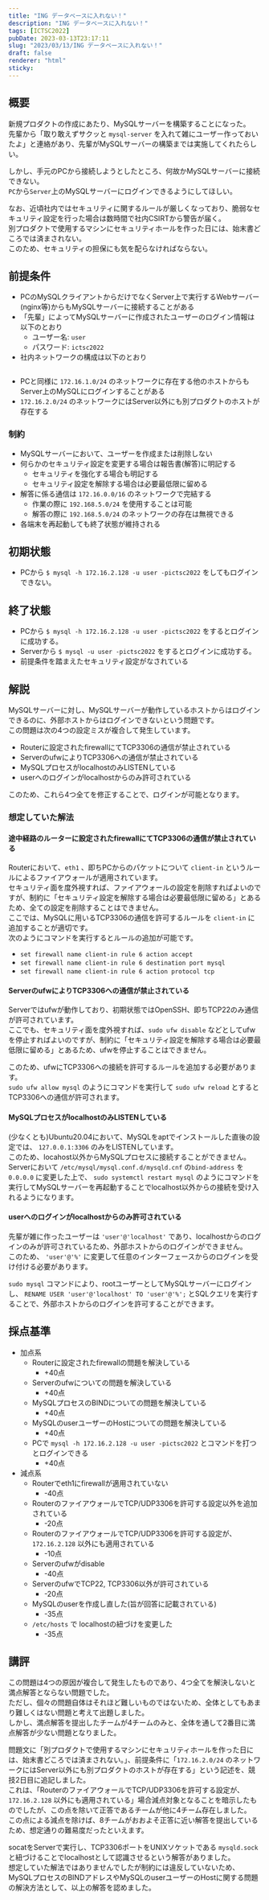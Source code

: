 ```yaml
---
title: "ING データベースに入れない！"
description: "ING データベースに入れない！"
tags: [ICTSC2022]
pubDate: 2023-03-13T23:17:11
slug: "2023/03/13/ING データベースに入れない！"
draft: false
renderer: "html"
sticky: 
---
```



<h2>概要</h2>



<p>新規プロダクトの作成にあたり、MySQLサーバーを構築することになった。<br>先輩から「取り敢えずサクッと <code>mysql-server</code> を入れて雑にユーザー作っておいたよ」と連絡があり、先輩がMySQLサーバーの構築までは実施してくれたらしい。</p>



<p>しかし、手元のPCから接続しようとしたところ、何故かMySQLサーバーに接続できない。<br><code>PC</code>から<code>Server</code>上のMySQLサーバーにログインできるようにしてほしい。</p>



<p>なお、近頃社内ではセキュリティに関するルールが厳しくなっており、脆弱なセキュリティ設定を行った場合は数時間で社内CSIRTから警告が届く。<br>別プロダクトで使用するマシンにセキュリティホールを作った日には、始末書どころでは済まされない。<br>このため、セキュリティの担保にも気を配らなければならない。</p>



<h2>前提条件</h2>



<ul>
<li>PCのMySQLクライアントからだけでなくServer上で実行するWebサーバー(nginx等)からもMySQLサーバーに接続することがある</li>



<li>「先輩」によってMySQLサーバーに作成されたユーザーのログイン情報は以下のとおり
<ul>
<li>ユーザー名: <code>user</code></li>



<li>パスワード: <code>ictsc2022</code></li>
</ul>
</li>



<li>社内ネットワークの構成は以下のとおり</li>
</ul>


<div class="wp-block-image">
<figure class="aligncenter size-large"><img decoding="async" src="https://i.imgur.com/ME9deuB.png.webp" alt=""/></figure></div>


<ul>
<li>PCと同様に <code>172.16.1.0/24</code> のネットワークに存在する他のホストからもServer上のMySQLにログインすることがある</li>



<li><code>172.16.2.0/24</code> のネットワークにはServer以外にも別プロダクトのホストが存在する</li>
</ul>



<h3>制約</h3>



<ul>
<li>MySQLサーバーにおいて、ユーザーを作成または削除しない</li>



<li>何らかのセキュリティ設定を変更する場合は報告書(解答)に明記する
<ul>
<li>セキュリティを強化する場合も明記する</li>



<li>セキュリティ設定を解除する場合は必要最低限に留める</li>
</ul>
</li>



<li>解答に係る通信は <code>172.16.0.0/16</code> のネットワークで完結する
<ul>
<li>作業の際に <code>192.168.5.0/24</code> を使用することは可能</li>



<li>解答の際に <code>192.168.5.0/24</code> のネットワークの存在は無視できる</li>
</ul>
</li>



<li>各端末を再起動しても終了状態が維持される</li>
</ul>



<h2>初期状態</h2>



<ul>
<li>PCから <code>$ mysql -h 172.16.2.128 -u user -pictsc2022</code> をしてもログインできない。</li>
</ul>



<h2>終了状態</h2>



<ul>
<li>PCから <code>$ mysql -h 172.16.2.128 -u user -pictsc2022</code> をするとログインに成功する。</li>



<li>Serverから <code>$ mysql -u user -pictsc2022</code> をするとログインに成功する。</li>



<li>前提条件を踏まえたセキュリティ設定がなされている</li>
</ul>



<h2>解説</h2>



<p>MySQLサーバーに対し、MySQLサーバーが動作しているホストからはログインできるのに、外部ホストからはログインできないという問題です。<br>この問題は次の4つの設定ミスが複合して発生しています。</p>



<ul>
<li>Routerに設定されたfirewallにてTCP3306の通信が禁止されている</li>



<li>ServerのufwによりTCP3306への通信が禁止されている</li>



<li>MySQLプロセスがlocalhostのみLISTENしている</li>



<li>userへのログインがlocalhostからのみ許可されている</li>
</ul>



<p>このため、これら4つ全てを修正することで、ログインが可能となります。</p>



<h3>想定していた解法</h3>



<h4>途中経路のルーターに設定されたfirewallにてTCP3306の通信が禁止されている</h4>



<p>Routerにおいて、<code>eth1</code> 、即ちPCからのパケットについて <code>client-in</code> というルールによるファイアウォールが適用されています。<br>セキュリティ面を度外視すれば、ファイアウォールの設定を削除すればよいのですが、制約に「セキュリティ設定を解除する場合は必要最低限に留める」とあるため、全ての設定を削除することはできません。<br>ここでは、MySQLに用いるTCP3306の通信を許可するルールを <code>client-in</code> に追加することが適切です。<br>次のようにコマンドを実行するとルールの追加が可能です。</p>



<ul>
<li><code>set firewall name client-in rule 6 action accept</code></li>



<li><code>set firewall name client-in rule 6 destination port mysql</code></li>



<li><code>set firewall name client-in rule 6 action protocol tcp</code></li>
</ul>



<h4>ServerのufwによりTCP3306への通信が禁止されている</h4>



<p>Serverではufwが動作しており、初期状態ではOpenSSH、即ちTCP22のみ通信が許可されています。<br>ここでも、セキュリティ面を度外視すれば、<code>sudo ufw disable</code> などとしてufwを停止すればよいのですが、制約に「セキュリティ設定を解除する場合は必要最低限に留める」とあるため、ufwを停止することはできません。</p>



<p>このため、ufwにTCP3306への接続を許可するルールを追加する必要があります。<br><code>sudo ufw allow mysql</code> のようにコマンドを実行して <code>sudo ufw reload</code> とするとTCP3306への通信が許可されます。</p>



<h4>MySQLプロセスがlocalhostのみLISTENしている</h4>



<p>(少なくとも)Ubuntu20.04において、MySQLをaptでインストールした直後の設定では、 <code>127.0.0.1:3306</code> のみをLISTENしています。<br>このため、locahost以外からMySQLプロセスに接続することができません。<br>Serverにおいて <code>/etc/mysql/mysql.conf.d/mysqld.cnf</code> の<code>bind-address</code> を <code>0.0.0.0</code> に変更した上で、 <code>sudo systemctl restart mysql</code> のようにコマンドを実行してMySQLサーバーを再起動することでlocalhost以外からの接続を受け入れるようになります。</p>



<h4>userへのログインがlocalhostからのみ許可されている</h4>



<p>先輩が雑に作ったユーザーは <code>'user'@'localhost'</code> であり、localhostからのログインのみが許可されているため、外部ホストからのログインができません。<br>このため、 <code>'user'@'%'</code> に変更して任意のインターフェースからのログインを受け付ける必要があります。</p>



<p><code>sudo mysql</code> コマンドにより、rootユーザーとしてMySQLサーバーにログインし、 <code>RENAME USER 'user'@'localhost' TO 'user'@'%';</code> とSQLクエリを実行することで、外部ホストからのログインを許可することができます。</p>



<h2>採点基準</h2>



<ul>
<li>加点系
<ul>
<li>Routerに設定されたfirewallの問題を解決している
<ul>
<li>+40点</li>
</ul>
</li>



<li>Serverのufwについての問題を解決している
<ul>
<li>+40点</li>
</ul>
</li>



<li>MySQLプロセスのBINDについての問題を解決している
<ul>
<li>+40点</li>
</ul>
</li>



<li>MySQLのuserユーザーのHostについての問題を解決している
<ul>
<li>+40点</li>
</ul>
</li>



<li>PCで <code>mysql -h 172.16.2.128 -u user -pictsc2022</code> とコマンドを打つとログインできる
<ul>
<li>+40点</li>
</ul>
</li>
</ul>
</li>



<li>減点系
<ul>
<li>Routerでeth1にfirewallが適用されていない
<ul>
<li>-40点</li>
</ul>
</li>



<li>RouterのファイアウォールでTCP/UDP3306を許可する設定以外を追加されている
<ul>
<li>-20点</li>
</ul>
</li>



<li>RouterのファイアウォールでTCP/UDP3306を許可する設定が、 <code>172.16.2.128</code> 以外にも適用されている
<ul>
<li>-10点</li>
</ul>
</li>



<li>Serverのufwがdisable
<ul>
<li>-40点</li>
</ul>
</li>



<li>ServerのufwでTCP22, TCP3306以外が許可されている
<ul>
<li>-20点</li>
</ul>
</li>



<li>MySQLのuserを作成し直した(旨が回答に記載されている)
<ul>
<li>-35点</li>
</ul>
</li>



<li><code>/etc/hosts</code> で localhostの紐づけを変更した
<ul>
<li>-35点</li>
</ul>
</li>
</ul>
</li>
</ul>



<h2>講評</h2>



<p>この問題は4つの原因が複合して発生したものであり、4つ全てを解決しないと満点解答とならない問題でした。<br>ただし、個々の問題自体はそれほど難しいものではないため、全体としてもあまり難しくはない問題と考えて出題しました。<br>しかし、満点解答を提出したチームが4チームのみと、全体を通して2番目に満点解答が少ない問題となりました。</p>



<p>問題文に「別プロダクトで使用するマシンにセキュリティホールを作った日には、始末書どころでは済まされない。」、前提条件に「<code>172.16.2.0/24</code> のネットワークにはServer以外にも別プロダクトのホストが存在する」という記述を、競技2日目に追記しました。<br>これは、「RouterのファイアウォールでTCP/UDP3306を許可する設定が、<code>172.16.2.128</code> 以外にも適用されている」場合減点対象となることを暗示したものでしたが、この点を除いて正答であるチームが他に4チーム存在しました。<br>この点による減点を除けば、8チームがおおよそ正答に近い解答を提出しているため、想定通りの難易度だったといえます。</p>



<p>socatをServerで実行し、TCP3306ポートをUNIXソケットである <code>mysqld.sock</code> と紐づけることでlocalhostとして認識させるという解答がありました。<br>想定していた解法ではありませんでしたが制約には違反していないため、MySQLプロセスのBINDアドレスやMySQLのuserユーザーのHostに関する問題の解決方法として、以上の解答を認めました。</p>

